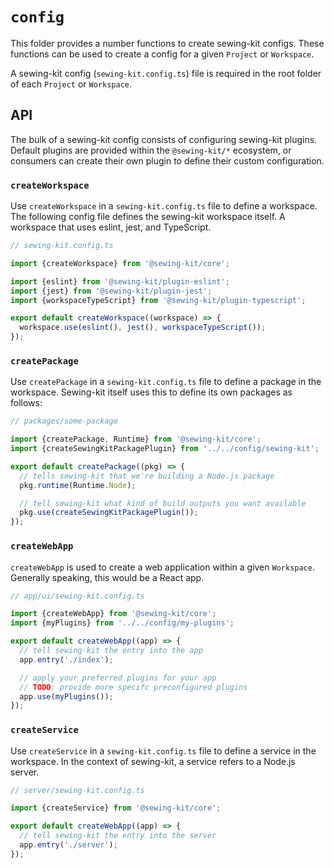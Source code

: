 # `config`

This folder provides a number functions to create sewing-kit configs. These functions can be used to create a config for a given `Project` or `Workspace`.

A sewing-kit config (`sewing-kit.config.ts`) file is required in the root folder of each `Project` or `Workspace`.

## API

The bulk of a sewing-kit config consists of configuring sewing-kit plugins. Default plugins are provided within the `@sewing-kit/*` ecosystem, or consumers can create their own plugin to define their custom configuration.

### `createWorkspace`

Use `createWorkspace` in a `sewing-kit.config.ts` file to define a workspace. The following config file defines the sewing-kit workspace itself. A workspace that uses eslint, jest, and TypeScript.

```js
// sewing-kit.config.ts

import {createWorkspace} from '@sewing-kit/core';

import {eslint} from '@sewing-kit/plugin-eslint';
import {jest} from '@sewing-kit/plugin-jest';
import {workspaceTypeScript} from '@sewing-kit/plugin-typescript';

export default createWorkspace((workspace) => {
  workspace.use(eslint(), jest(), workspaceTypeScript());
});
```

### `createPackage`

Use `createPackage` in a `sewing-kit.config.ts` file to define a package in the workspace. Sewing-kit itself uses this to define its own packages as follows:

```js
// packages/some-package

import {createPackage, Runtime} from '@sewing-kit/core';
import {createSewingKitPackagePlugin} from '../../config/sewing-kit';

export default createPackage((pkg) => {
  // tells sewing-kit that we're building a Node.js package
  pkg.runtime(Runtime.Node);

  // tell sewing-kit what kind of build outputs you want available
  pkg.use(createSewingKitPackagePlugin());
});
```

### `createWebApp`

`createWebApp` is used to create a web application within a given `Workspace`. Generally speaking, this would be a React app.

```js
// app/ui/sewing-kit.config.ts

import {createWebApp} from '@sewing-kit/core';
import {myPlugins} from '../../config/my-plugins';

export default createWebApp((app) => {
  // tell sewing-kit the entry into the app
  app.entry('./index');

  // apply your preferred plugins for your app
  // TODO: provide more specifc preconfigured plugins
  app.use(myPlugins());
});
```

### `createService`

Use `createService` in a `sewing-kit.config.ts` file to define a service in the workspace. In the context of sewing-kit, a service refers to a Node.js server.

```js
// server/sewing-kit.config.ts

import {createService} from '@sewing-kit/core';

export default createWebApp((app) => {
  // tell sewing-kit the entry into the server
  app.entry('./server');
});
```
